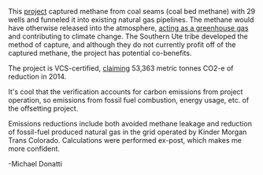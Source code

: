 This [project](https://www.cooleffect.org/content/project/southern-ute-indian-tribe-methane-capture) captured methane from coal seams (coal bed methane) with 29 wells and funneled it into existing natural gas pipelines. The methane would have otherwise released into the atmosphere, [acting as a greenhouse gas](https://www.edf.org/methane-other-important-greenhouse-gas) and contributing to climate change. The Southern Ute tribe developed the method of capture, and although they do not currently profit off of the captured methane, the project has potential co-benefits.

The project is VCS-certified, [claiming](https://www.cooleffect.org/lib/content/wp-content/uploads/2016/02/VERIF_REP_937_01JanC2014_to_31DEC2014-3.pdf) 53,363 metric tonnes CO2-e of reduction in 2014. 

It's cool that the verification accounts for carbon emissions from project operation, so emissions from fossil fuel combustion, energy usage, etc. of the offsetting project.

Emissions reductions include both avoided methane leakage and reduction of fossil-fuel produced natural gas in the grid operated by Kinder Morgan Trans Colorado. Calculations were performed ex-post, which makes me more confident.

-Michael Donatti
